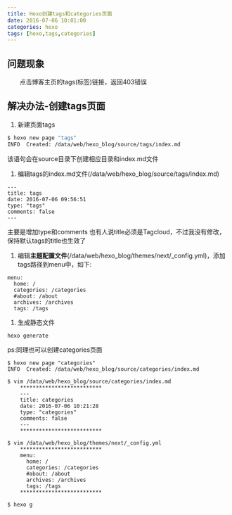 ```yaml
---
title: Hexo创建tags和categories页面
date: 2016-07-06 10:01:00
categories: hexo
tags: [hexo,tags,categories]
---
```

## 问题现象
&emsp;&emsp;点击博客主页的tags(标签)链接，返回403错误
<!--more-->
## 解决办法-创建tags页面
1. 新建页面tags
``` bash
$ hexo new page "tags"
INFO  Created: /data/web/hexo_blog/source/tags/index.md
```
该语句会在source目录下创建相应目录和index.md文件

1. 编辑tags的index.md文件(/data/web/hexo_blog/source/tags/index.md)
```
---
title: tags
date: 2016-07-06 09:56:51
type: "tags"
comments: false
---
```
主要是增加type和comments
也有人说title必须是Tagcloud，不过我没有修改，保持默认tags的title也生效了

1. 编辑**主题配置文件**(/data/web/hexo_blog/themes/next/\_config.yml)，添加tags路径到menu中，如下:
```
menu:
  home: /
  categories: /categories
  #about: /about
  archives: /archives
  tags: /tags
```

1. 生成静态文件
```
hexo generate
```

ps:同理也可以创建categories页面
```
$ hexo new page "categories"
INFO  Created: /data/web/hexo_blog/source/categories/index.md

$ vim /data/web/hexo_blog/source/categories/index.md
    **************************
    ---
    title: categories
    date: 2016-07-06 10:21:28
    type: "categories"
    comments: false
    ---
    **************************

$ vim /data/web/hexo_blog/themes/next/_config.yml
    **************************
    menu:
      home: /
      categories: /categories
      #about: /about
      archives: /archives
      tags: /tags
    **************************
    
$ hexo g
```
